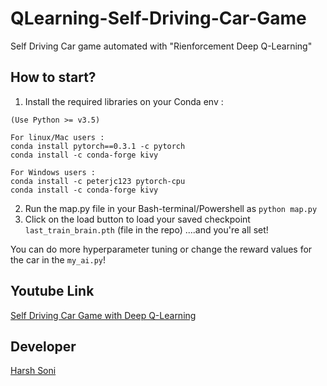 # QLearning-Self-Driving-Car-Game
Self Driving Car game automated with "Rienforcement Deep Q-Learning"

## How to start?
1. Install the required libraries on your Conda env :
```
(Use Python >= v3.5)

For linux/Mac users :
conda install pytorch==0.3.1 -c pytorch
conda install -c conda-forge kivy

For Windows users : 
conda install -c peterjc123 pytorch-cpu
conda install -c conda-forge kivy
```
2. Run the map.py file in your Bash-terminal/Powershell as ```python map.py```
3. Click on the load button to load your saved checkpoint ```last_train_brain.pth``` (file in the repo)
....and you're all set!

You can do more hyperparameter tuning or change the reward values for the car in the ```my_ai.py```!

## Youtube Link
[Self Driving Car Game with Deep Q-Learning](https://www.youtube.com/watch?v=V7LyPpAfcdo)

## Developer
[Harsh Soni](https://www.linkedin.com/in/harsh24soni)
